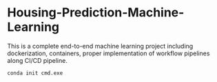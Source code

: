 # Housing-Prediction-Machine-Learning
This is a complete end-to-end machine learning project including dockerization, containers, proper implementation of workflow pipelines along CI/CD pipeline.
```
conda init cmd.exe
```